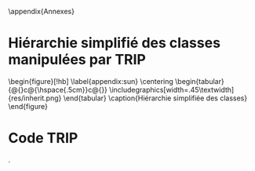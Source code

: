 \appendix{Annexes}

# Hiérarchie simplifié des classes manipulées par TRIP

\begin{figure}[!hb]
    \label{appendix:sun}
    \centering
    \begin{tabular}{@{}c@{\hspace{.5cm}}c@{}}
        \includegraphics[width=.45\textwidth]{res/inherit.png}
    \end{tabular}
    \caption{Hiérarchie simplifiée des classes}
\end{figure}


# Code TRIP

.

